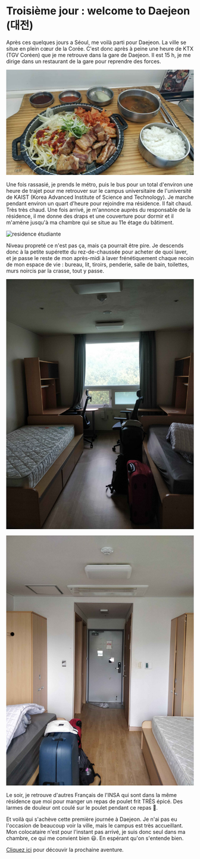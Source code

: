 # Troisième jour : welcome to Daejeon (대전)

Après ces quelques jours a Séoul, me voilà parti pour Daejeon. La ville se situe en plein cœur de la Corée. C'est donc après à peine une heure de KTX (TGV Coréen) que je me retrouve dans la gare de Daejeon. Il est 15 h, je me dirige dans un restaurant de la gare pour reprendre des forces.

![plat gare Daejeon](assets/wx_camera_1724392660144.jpg)

Une fois rassasié, je prends le métro, puis le bus pour un total d'environ une heure de trajet pour me retrouver sur le campus universitaire de l'université de KAIST (Korea Advanced Institute of Science and Technology). Je marche pendant environ un quart d'heure pour rejoindre ma résidence. Il fait chaud. Très très chaud. Une fois arrivé, je m'annonce auprès du responsable de la résidence, il me donne des draps et une couverture pour dormir et il m'amène jusqu'à ma chambre qui se situe au 11e étage du bâtiment.

![residence étudiante](assets/DSCF6639.JPG)

Niveau propreté ce n'est pas ça, mais ça pourrait être pire. Je descends donc à la petite supérette du rez-de-chaussée pour acheter de quoi laver, et je passe le reste de mon après-midi à laver frénétiquement chaque recoin de mon espace de vie : bureau, lit, tiroirs, penderie, salle de bain, toilettes, murs noircis par la crasse, tout y passe.

![chambre étudiante](assets/IMG_20240823_164422.jpg)

![chambre étudiante](assets/IMG_20240823_164432.jpg)

Le soir, je retrouve d'autres Français de l'INSA qui sont dans la même résidence que moi pour manger un repas de poulet frit TRÈS épicé. Des larmes de douleur ont coulé sur le poulet pendant ce repas 🤣.

Et voilà qui s'achève cette première journée à Daejeon. Je n'ai pas eu l'occasion de beaucoup voir la ville, mais le campus est très accueillant. Mon colocataire n'est pour l'instant pas arrivé, je suis donc seul dans ma chambre, ce qui me convient bien 😃. En espérant qu'on s'entende bien.

[Cliquez ici](day-in-the-life.md) pour découvir la prochaine aventure.

